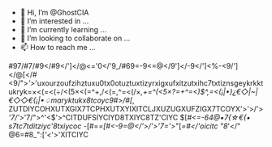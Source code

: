 - 👋 Hi, I’m @GhostCIA
- 👀 I’m interested in ...
- 🌱 I’m currently learning ...
- 💞️ I’m looking to collaborate on ...
- 📫 How to reach me ...

<!---
GhostCIA/GhostCIA is a ✨ special ✨ repository because its `README.md` (this file) appears on your GitHub profile.
You can click the Preview link to take a look at your changes.
--->
#97/#7/#9</#9</']</@<='0</'9_/#69=-9<=@</9']</-9</']<%-<9/']</@[</#<9/">_'>_'uxourzoufzihztuxu0tx0otuztuxtizyrxigxufxitzutxihc7txtiznsgeykrkktukryk=×<(=<(÷/<(5×<(=^+,/<(=,^=<(/×_,+=^(<5×?=+^=<)$^,=<(¡|•}¿€◇|~|€◇◇€{¡|•♤maryktukx8tcoyc9#>/#[_,
ZUTDIYCOHXUTXGIX7TCPHXUTXYIXITCLJXUZUGXUFZIGX7TCOYX'>'>/'>_'7/'>_'7/">^'<$'>^CITDUFSIYCIYD8TXIYC8TZ'CIYC
$[_#<=-64@▪︎7{☆€{▪︎
s7tc7tditziyc'8txiycoc
-_[#=_=[#<-_9=@</'>/'>_'7='>_"[_=#</'oicitc
"8_'</"
@6=#8_":[_'<_'>'XITCIYC
